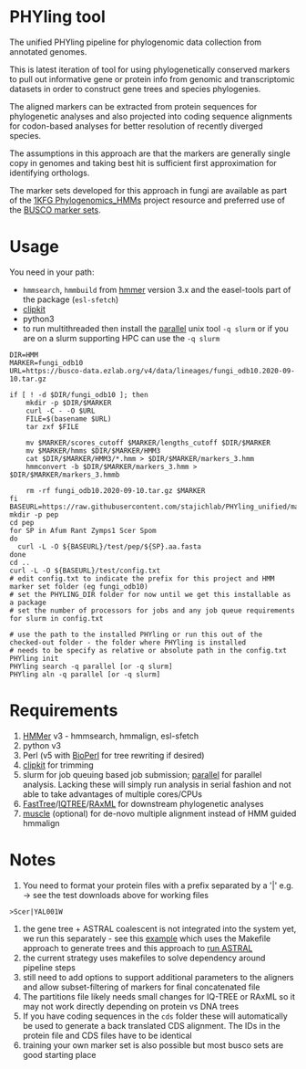 # PHYling tool
The unified PHYling pipeline for phylogenomic data collection from annotated genomes.

This is latest iteration of tool for using phylogenetically conserved markers to pull out informative 
gene or protein info from genomic and transcriptomic datasets in order to construct gene trees and species phylogenies.

The aligned markers can be extracted from protein sequences for phylogenetic analyses and also projected into coding sequence alignments for codon-based analyses for better resolution of recently diverged species. 

The assumptions in this approach are that the markers are generally single copy in genomes and taking best hit is sufficient first approximation for identifying orthologs. 

The marker sets developed for this approach in fungi are available as part of the [1KFG Phylogenomics_HMMs](https://github.com/1KFG/Phylogenomics_HMMs) project resource and preferred use of the [BUSCO marker sets](https://busco-data.ezlab.org/v4/data/lineages/).

Usage
=====

You need in your path:
- `hmmsearch`, `hmmbuild` from [hmmer](http://hmmer.org/) version 3.x and the easel-tools part of the package (`esl-sfetch`)
- [clipkit](https://jlsteenwyk.com/ClipKIT/)
- python3
- to run multithreaded then install the [parallel](https://www.gnu.org/software/parallel/) unix tool `-q slurm` or if you are on a slurm supporting HPC can use the `-q slurm`
```
DIR=HMM
MARKER=fungi_odb10
URL=https://busco-data.ezlab.org/v4/data/lineages/fungi_odb10.2020-09-10.tar.gz

if [ ! -d $DIR/fungi_odb10 ]; then
    mkdir -p $DIR/$MARKER
    curl -C - -O $URL
    FILE=$(basename $URL)
    tar zxf $FILE

    mv $MARKER/scores_cutoff $MARKER/lengths_cutoff $DIR/$MARKER
    mv $MARKER/hmms $DIR/$MARKER/HMM3
    cat $DIR/$MARKER/HMM3/*.hmm > $DIR/$MARKER/markers_3.hmm
    hmmconvert -b $DIR/$MARKER/markers_3.hmm > $DIR/$MARKER/markers_3.hmmb

    rm -rf fungi_odb10.2020-09-10.tar.gz $MARKER
fi
BASEURL=https://raw.githubusercontent.com/stajichlab/PHYling_unified/main/
mkdir -p pep
cd pep
for SP in Afum Rant Zymps1 Scer Spom
do
  curl -L -O ${BASEURL}/test/pep/${SP}.aa.fasta
done
cd ..
curl -L -O ${BASEURL}/test/config.txt
# edit config.txt to indicate the prefix for this project and HMM marker set folder (eg fungi_odb10)
# set the PHYLING_DIR folder for now until we get this installable as a package
# set the number of processors for jobs and any job queue requirements for slurm in config.txt

# use the path to the installed PHYling or run this out of the checked-out folder - the folder where PHYling is installed
# needs to be specify as relative or absolute path in the config.txt
PHYling init
PHYling search -q parallel [or -q slurm]
PHYling aln -q parallel [or -q slurm]

```

Requirements
============
1. [HMMer](http://hmmer.org/) v3 - hmmsearch, hmmalign, esl-sfetch 
1. python v3
1. Perl (v5 with [BioPerl](http://bioperl.org) for tree rewriting if desired)
1. [clipkit](https://jlsteenwyk.com/ClipKIT/) for trimming
1. slurm for job queuing based job submission; [parallel](https://www.gnu.org/software/parallel/) for parallel analysis. Lacking these will simply run analysis in serial fashion and not able to take advantages of multiple cores/CPUs
1. [FastTree](http://www.microbesonline.org/fasttree/)/[IQTREE](http://www.iqtree.org/)/[RAxML](https://sco.h-its.org/exelixis/software.html) for downstream phylogenetic analyses
1. [muscle](https://www.drive5.com/muscle/) (optional) for de-novo multiple alignment instead of HMM guided hmmalign

Notes
==== 
1. You need to format your protein files with a prefix separated by a '|' e.g. -> see the test downloads above for working files
```
>Scer|YAL001W
```
1. the gene tree + ASTRAL coalescent is not integrated into the system yet, we run this separately - see this [example](https://github.com/stajichlab/Fusarium_Phylogenomics/blob/main/pipeline/06_pep_gene_trees.sh) which uses the Makefile approach to generate trees and this approach to [run ASTRAL](https://github.com/stajichlab/Fusarium_Phylogenomics/blob/main/pipeline/07_ASTRAL.sh)
2. the current strategy uses makefiles to solve dependency around pipeline steps
3. still need to add options to support additional parameters to the aligners and allow subset-filtering of markers for final concatenated file
3. The partitions file likely needs small changes for IQ-TREE or RAxML so it may not work directly depending on protein vs DNA trees
3. If you have coding sequences in the `cds` folder these will automatically be used to generate a back translated CDS alignment. The IDs in the protein file and CDS files have to be identical
4. training your own marker set is also possible but most busco sets are good starting place
